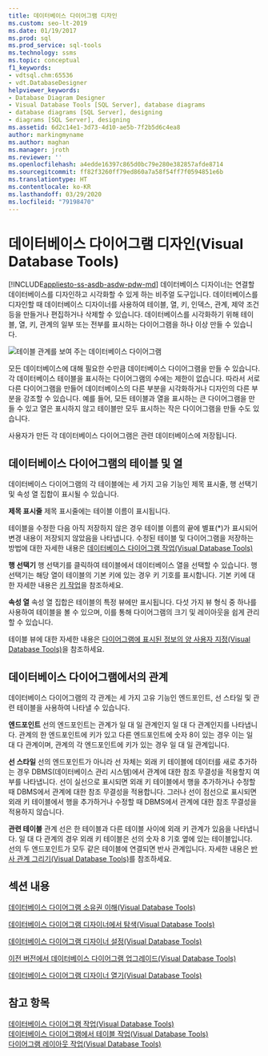 ```yaml
---
title: 데이터베이스 다이어그램 디자인
ms.custom: seo-lt-2019
ms.date: 01/19/2017
ms.prod: sql
ms.prod_service: sql-tools
ms.technology: ssms
ms.topic: conceptual
f1_keywords:
- vdtsql.chm:65536
- vdt.DatabaseDesigner
helpviewer_keywords:
- Database Diagram Designer
- Visual Database Tools [SQL Server], database diagrams
- database diagrams [SQL Server], designing
- diagrams [SQL Server], designing
ms.assetid: 6d2c14e1-3d73-4d10-ae5b-7f2b5d6c4ea8
author: markingmyname
ms.author: maghan
ms.manager: jroth
ms.reviewer: ''
ms.openlocfilehash: a4edde16397c865d0bc79e280e382857afde8714
ms.sourcegitcommit: ff82f3260ff79ed860a7a58f54ff7f0594851e6b
ms.translationtype: HT
ms.contentlocale: ko-KR
ms.lasthandoff: 03/29/2020
ms.locfileid: "79198470"
---
```

# <a name="design-database-diagrams-visual-database-tools"></a>데이터베이스 다이어그램 디자인(Visual Database Tools)
[!INCLUDE[appliesto-ss-asdb-asdw-pdw-md](../../includes/appliesto-ss-asdb-asdw-pdw-md.md)]
데이터베이스 디자이너는 연결할 데이터베이스를 디자인하고 시각화할 수 있게 하는 비주얼 도구입니다. 데이터베이스를 디자인할 때 데이터베이스 디자이너를 사용하여 테이블, 열, 키, 인덱스, 관계, 제약 조건 등을 만들거나 편집하거나 삭제할 수 있습니다. 데이터베이스를 시각화하기 위해 테이블, 열, 키, 관계의 일부 또는 전부를 표시하는 다이어그램을 하나 이상 만들 수 있습니다.  
  
![테이블 관계를 보여 주는 데이터베이스 다이어그램](../../ssms/visual-db-tools/media/dv3w7c1.gif "테이블 관계를 보여 주는 데이터베이스 다이어그램")  
  
모든 데이터베이스에 대해 필요한 수만큼 데이터베이스 다이어그램을 만들 수 있습니다. 각 데이터베이스 테이블을 표시하는 다이어그램의 수에는 제한이 없습니다. 따라서 서로 다른 다이어그램을 만들어 데이터베이스의 다른 부분을 시각화하거나 디자인의 다른 부분을 강조할 수 있습니다. 예를 들어, 모든 테이블과 열을 표시하는 큰 다이어그램을 만들 수 있고 열은 표시하지 않고 테이블만 모두 표시하는 작은 다이어그램을 만들 수도 있습니다.  
  
사용자가 만든 각 데이터베이스 다이어그램은 관련 데이터베이스에 저장됩니다.  
  
## <a name="tables-and-columns-in-a-database-diagram"></a>데이터베이스 다이어그램의 테이블 및 열  
데이터베이스 다이어그램의 각 테이블에는 세 가지 고유 기능인 제목 표시줄, 행 선택기 및 속성 열 집합이 표시될 수 있습니다.  
  
**제목 표시줄** 제목 표시줄에는 테이블 이름이 표시됩니다.  
  
테이블을 수정한 다음 아직 저장하지 않은 경우 테이블 이름의 끝에 별표(*)가 표시되어 변경 내용이 저장되지 않았음을 나타냅니다. 수정된 테이블 및 다이어그램을 저장하는 방법에 대한 자세한 내용은 [데이터베이스 다이어그램 작업&#40;Visual Database Tools&#41;](../../ssms/visual-db-tools/work-with-database-diagrams-visual-database-tools.md)  
  
**행 선택기** 행 선택기를 클릭하여 테이블에서 데이터베이스 열을 선택할 수 있습니다. 행 선택기는 해당 열이 테이블의 기본 키에 있는 경우 키 기호를 표시합니다. 기본 키에 대한 자세한 내용은 [키 작업](https://msdn.microsoft.com/31fbcc9f-2dc5-4bf9-aa50-ed70ec7b5bcd)을 참조하세요.  
  
**속성 열** 속성 열 집합은 테이블의 특정 뷰에만 표시됩니다. 다섯 가지 뷰 형식 중 하나를 사용하여 테이블을 볼 수 있으며, 이를 통해 다이어그램의 크기 및 레이아웃을 쉽게 관리할 수 있습니다.  
  
테이블 뷰에 대한 자세한 내용은 [다이어그램에 표시된 정보의 양 사용자 지정&#40;Visual Database Tools&#41;](../../ssms/visual-db-tools/customize-the-amount-of-information-displayed-in-diagrams-visual-database-tools.md)을 참조하세요.  
  
## <a name="relationships-in-a-database-diagram"></a>데이터베이스 다이어그램에서의 관계  
데이터베이스 다이어그램의 각 관계는 세 가지 고유 기능인 엔드포인트, 선 스타일 및 관련 테이블을 사용하여 나타낼 수 있습니다.  
  
**엔드포인트** 선의 엔드포인트는 관계가 일 대 일 관계인지 일 대 다 관계인지를 나타냅니다. 관계의 한 엔드포인트에 키가 있고 다른 엔드포인트에 숫자 8이 있는 경우 이는 일 대 다 관계이며, 관계의 각 엔드포인트에 키가 있는 경우 일 대 일 관계입니다.  
  
**선 스타일** 선의 엔드포인트가 아니라 선 자체는 외래 키 테이블에 데이터를 새로 추가하는 경우 DBMS(데이터베이스 관리 시스템)에서 관계에 대한 참조 무결성을 적용할지 여부를 나타냅니다. 선이 실선으로 표시되면 외래 키 테이블에서 행을 추가하거나 수정할 때 DBMS에서 관계에 대한 참조 무결성을 적용합니다. 그러나 선이 점선으로 표시되면 외래 키 테이블에서 행을 추가하거나 수정할 때 DBMS에서 관계에 대한 참조 무결성을 적용하지 않습니다.  
  
**관련 테이블** 관계 선은 한 테이블과 다른 테이블 사이에 외래 키 관계가 있음을 나타냅니다. 일 대 다 관계의 경우 외래 키 테이블은 선의 숫자 8 기호 옆에 있는 테이블입니다. 선의 두 엔드포인트가 모두 같은 테이블에 연결되면 반사 관계입니다. 자세한 내용은 [반사 관계 그리기&#40;Visual Database Tools&#41;](../../ssms/visual-db-tools/draw-reflexive-relationships-visual-database-tools.md)를 참조하세요.  
  
## <a name="in-this-section"></a>섹션 내용  
[데이터베이스 다이어그램 소유권 이해&#40;Visual Database Tools&#41;](../../ssms/visual-db-tools/understand-database-diagram-ownership-visual-database-tools.md)  
  
[데이터베이스 다이어그램 디자이너에서 탐색&#40;Visual Database Tools&#41;](../../ssms/visual-db-tools/navigate-in-database-diagram-designer-visual-database-tools.md)  
  
[데이터베이스 다이어그램 디자이너 설정&#40;Visual Database Tools&#41;](../../ssms/visual-db-tools/set-up-database-diagram-designer-visual-database-tools.md)  
  
[이전 버전에서 데이터베이스 다이어그램 업그레이드&#40;Visual Database Tools&#41;](../../ssms/visual-db-tools/upgrade-database-diagrams-from-previous-editions-visual-database-tools.md)  
  
[데이터베이스 다이어그램 디자이너 열기&#40;Visual Database Tools&#41;](../../ssms/visual-db-tools/open-database-diagram-designer-visual-database-tools.md)  
  
## <a name="see-also"></a>참고 항목  
[데이터베이스 다이어그램 작업&#40;Visual Database Tools&#41;](../../ssms/visual-db-tools/work-with-database-diagrams-visual-database-tools.md)  
[데이터베이스 다이어그램에서 테이블 작업&#40;Visual Database Tools&#41;](../../ssms/visual-db-tools/work-with-tables-in-database-diagram-visual-database-tools.md)  
[다이어그램 레이아웃 작업&#40;Visual Database Tools&#41;](../../ssms/visual-db-tools/work-with-diagram-layout-visual-database-tools.md)  
  
